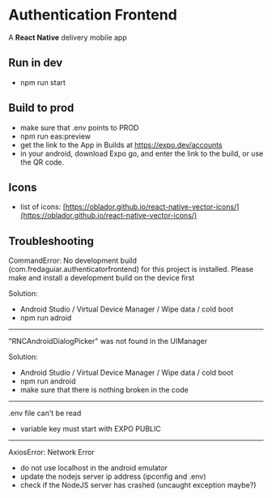 # Authentication Frontend

A **React Native** delivery mobile app

## Run in dev

- npm run start

## Build to prod

- make sure that .env points to PROD
- npm run eas:preview
- get the link to the App in Builds at https://expo.dev/accounts
- in your android, download Expo go, and enter the link to the build, or use the QR code.

## Icons

- list of icons: [https://oblador.github.io/react-native-vector-icons/](https://oblador.github.io/react-native-vector-icons/)

## Troubleshooting

CommandError: No development build (com.fredaguiar.authenticatorfrontend) for this project is installed. Please make and install a development build on the device first

Solution:

- Android Studio / Virtual Device Manager / Wipe data / cold boot
- npm run adroid

---

"RNCAndroidDialogPicker" was not found in the UIManager

Solution:

- Android Studio / Virtual Device Manager / Wipe data / cold boot
- npm run android
- make sure that there is nothing broken in the code

---

.env file can't be read

- variable key must start with EXPO PUBLIC

---

AxiosError: Network Error

- do not use localhost in the android emulator
- update the nodejs server ip address (ipconfig and .env)
- check if the NodeJS server has crashed (uncaught exception maybe?)
